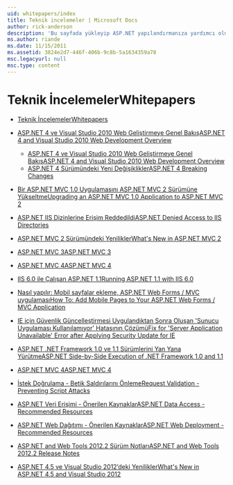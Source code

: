 ```yaml
---
uid: whitepapers/index
title: Teknik incelemeler | Microsoft Docs
author: rick-anderson
description: 'Bu sayfada yükleyip ASP.NET yapılandırmanıza yardımcı olması için ve güvenli, hızlı ve esnek ASP.NET uygulamaları yazmanıza yardımcı olmak amacıyla teknik incelemeler bulabilirsiniz.'
ms.author: riande
ms.date: 11/15/2011
ms.assetid: 3824e2d7-446f-406b-9c8b-5a1634359a78
msc.legacyurl: null
msc.type: content
---
```

<a name="whitepapers"></a><span data-ttu-id="ceb64-103">Teknik İncelemeler</span><span class="sxs-lookup"><span data-stu-id="ceb64-103">Whitepapers</span></span>
====================
- [<span data-ttu-id="ceb64-104">Teknik İncelemeler</span><span class="sxs-lookup"><span data-stu-id="ceb64-104">Whitepapers</span></span>](overview.md)
- [<span data-ttu-id="ceb64-105">ASP.NET 4 ve Visual Studio 2010 Web Geliştirmeye Genel Bakış</span><span class="sxs-lookup"><span data-stu-id="ceb64-105">ASP.NET 4 and Visual Studio 2010 Web Development Overview</span></span>](aspnet4/index.md)

    - [<span data-ttu-id="ceb64-106">ASP.NET 4 ve Visual Studio 2010 Web Geliştirmeye Genel Bakış</span><span class="sxs-lookup"><span data-stu-id="ceb64-106">ASP.NET 4 and Visual Studio 2010 Web Development Overview</span></span>](aspnet4/overview.md)
    - [<span data-ttu-id="ceb64-107">ASP.NET 4 Sürümündeki Yeni Değişiklikler</span><span class="sxs-lookup"><span data-stu-id="ceb64-107">ASP.NET 4 Breaking Changes</span></span>](aspnet4/breaking-changes.md)
- [<span data-ttu-id="ceb64-108">Bir ASP.NET MVC 1.0 Uygulamasını ASP.NET MVC 2 Sürümüne Yükseltme</span><span class="sxs-lookup"><span data-stu-id="ceb64-108">Upgrading an ASP.NET MVC 1.0 Application to ASP.NET MVC 2</span></span>](aspnet-mvc2-upgrade-notes.md)
- [<span data-ttu-id="ceb64-109">ASP.NET IIS Dizinlerine Erişim Reddedildi</span><span class="sxs-lookup"><span data-stu-id="ceb64-109">ASP.NET Denied Access to IIS Directories</span></span>](denied-access-to-iis-directories.md)
- [<span data-ttu-id="ceb64-110">ASP.NET MVC 2 Sürümündeki Yenilikler</span><span class="sxs-lookup"><span data-stu-id="ceb64-110">What's New in ASP.NET MVC 2</span></span>](what-is-new-in-aspnet-mvc.md)
- [<span data-ttu-id="ceb64-111">ASP.NET MVC 3</span><span class="sxs-lookup"><span data-stu-id="ceb64-111">ASP.NET MVC 3</span></span>](mvc3-release-notes.md)
- [<span data-ttu-id="ceb64-112">ASP.NET MVC 4</span><span class="sxs-lookup"><span data-stu-id="ceb64-112">ASP.NET MVC 4</span></span>](mvc4-beta-release-notes.md)
- [<span data-ttu-id="ceb64-113">IIS 6.0 ile Çalışan ASP.NET 1.1</span><span class="sxs-lookup"><span data-stu-id="ceb64-113">Running ASP.NET 1.1 with IIS 6.0</span></span>](aspnet-and-iis6.md)
- [<span data-ttu-id="ceb64-114">Nasıl yapılır: Mobil sayfalar ekleme, ASP.NET Web Forms / MVC uygulaması</span><span class="sxs-lookup"><span data-stu-id="ceb64-114">How To: Add Mobile Pages to Your ASP.NET Web Forms / MVC Application</span></span>](add-mobile-pages-to-your-aspnet-web-forms-mvc-application.md)
- [<span data-ttu-id="ceb64-115">IE için Güvenlik Güncelleştirmesi Uygulandıktan Sonra Oluşan 'Sunucu Uygulaması Kullanılamıyor' Hatasının Çözümü</span><span class="sxs-lookup"><span data-stu-id="ceb64-115">Fix for 'Server Application Unavailable' Error after Applying Security Update for IE</span></span>](ms03-32-issue.md)
- [<span data-ttu-id="ceb64-116">ASP.NET .NET Framework 1.0 ve 1.1 Sürümlerini Yan Yana Yürütme</span><span class="sxs-lookup"><span data-stu-id="ceb64-116">ASP.NET Side-by-Side Execution of .NET Framework 1.0 and 1.1</span></span>](side-by-side-with-10.md)
- [<span data-ttu-id="ceb64-117">ASP.NET MVC 4</span><span class="sxs-lookup"><span data-stu-id="ceb64-117">ASP.NET MVC 4</span></span>](mvc4-release-notes.md)
- [<span data-ttu-id="ceb64-118">İstek Doğrulama - Betik Saldırılarını Önleme</span><span class="sxs-lookup"><span data-stu-id="ceb64-118">Request Validation - Preventing Script Attacks</span></span>](request-validation.md)
- [<span data-ttu-id="ceb64-119">ASP.NET Veri Erişimi - Önerilen Kaynaklar</span><span class="sxs-lookup"><span data-stu-id="ceb64-119">ASP.NET Data Access - Recommended Resources</span></span>](aspnet-data-access-content-map.md)
- [<span data-ttu-id="ceb64-120">ASP.NET Web Dağıtımı - Önerilen Kaynaklar</span><span class="sxs-lookup"><span data-stu-id="ceb64-120">ASP.NET Web Deployment - Recommended Resources</span></span>](aspnet-web-deployment-content-map.md)
- [<span data-ttu-id="ceb64-121">ASP.NET and Web Tools 2012.2 Sürüm Notları</span><span class="sxs-lookup"><span data-stu-id="ceb64-121">ASP.NET and Web Tools 2012.2 Release Notes</span></span>](aspnet-and-web-tools-20122-release-notes.md)
- [<span data-ttu-id="ceb64-122">ASP.NET 4.5 ve Visual Studio 2012’deki Yenilikler</span><span class="sxs-lookup"><span data-stu-id="ceb64-122">What's New in ASP.NET 4.5 and Visual Studio 2012</span></span>](whats-new-in-aspnet-45-and-visual-studio-2012.md)
